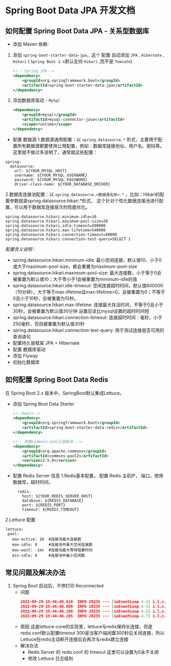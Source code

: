 # Spring Boot Data JPA 开发文档
## 如何配置 Spring Boot Data JPA - 关系型数据库
* 添加 Maven 依赖: 
1. 添加 `spring-boot-starter-data-jpa`，这个 配置 自动添加 `JPA` , `Hibernate` , `Hikari` ( `Spring Boot 2.x`默认支持 `Hikari` ,而不是 `Tomcate`)  
    ```xml
    <!-- Spring JPA-->
    <dependency>
        <groupId>org.springframework.boot</groupId>
        <artifactId>spring-boot-starter-data-jpa</artifactId>
    </dependency>
    ```
2. 添加数据库驱动 - `MySql`
    ```xml
    <dependency>
        <groupId>mysql</groupId>
        <artifactId>mysql-connector-java</artifactId>
        <scope>runtime</scope>
    </dependency>
    ```
* 配置 数据源
1.数据源通用配置：以 `spring.datasource.*` 形式，主要用于配置所有数据源都要使用公用配置，例如：数据库链接地址、用户名、密码等。这里就不做过多说明了，通常就这些配置：
```properties
spring:
  datasource:
    url: ${YOUR_MYSQL_HOST}
    username: ${YOUR_MYSQL_USERNAME}
    password: ${YOUR_MYSQL_PASSWORD}
    driver-class-name: ${YOUR_DATABASE_DRIVER}
```
2.数据库连接池配置：以 `spring.datasource.<数据源名称>.*` ，比如：Hikari的配置参数就是spring.datasource.hikari.*形式， 这个针对个性化数据连接池进行配置，可以用于数据库连接层次的性能优化。
```properties
spring.datasource.hikari.minimum-idle=10
spring.datasource.hikari.maximum-pool-size=20
spring.datasource.hikari.idle-timeout=500000
spring.datasource.hikari.max-lifetime=540000
spring.datasource.hikari.connection-timeout=60000
spring.datasource.hikari.connection-test-query=SELECT 1
```
*配置含义说明：*
* spring.datasource.hikari.minimum-idle: 最小空闲连接，默认值10，小于0或大于maximum-pool-size，都会重置为maximum-pool-size
* spring.datasource.hikari.maximum-pool-size: 最大连接数，小于等于0会被重置为默认值10；大于零小于1会被重置为minimum-idle的值
* spring.datasource.hikari.idle-timeout: 空闲连接超时时间，默认值600000（10分钟），大于等于max-lifetime且max-lifetime>0，会被重置为0；不等于0且小于10秒，会被重置为10秒。
* spring.datasource.hikari.max-lifetime: 连接最大存活时间，不等于0且小于30秒，会被重置为默认值30分钟.设置应该比mysql设置的超时时间短
* spring.datasource.hikari.connection-timeout: 连接超时时间：毫秒，小于250毫秒，否则被重置为默认值30秒
* spring.datasource.hikari.connection-test-query: 用于测试连接是否可用的查询语句
* 配置持久层框架 JPA + Hibernate
* 配置 数据库驱动
* 添加 Flyway 
* 初始化数据库
## 如何配置 Spring Boot Data Redis
在 Spring Boot 2.x 版本中，SpringBoot默认集成Lettuce。
* 添加 Spring Boot Data Starter
    ```xml
    <!--Redis-->
    <dependency>
        <groupId>org.springframework.boot</groupId>
        <artifactId>spring-boot-starter-data-redis</artifactId>
    </dependency>
  
    <!-- 依赖commons-pool2连接池 -->
    <dependency>
        <groupId>org.apache.commons</groupId>
        <artifactId>commons-pool2</artifactId>
        <version>2.5.0</version>
    </dependency>

    ```
* 配置 Redis Server 信息
1.Redis基本配置， 配置 Redis 主机IP， 端口，使用数据库，超时时间。
    ```properties
      redis:
        host: ${YOUR_REDIS_SERVER_HOST}
        database: ${REDIS_DATABASE}
        port: ${REDIS_PORT}
        timeout: ${REDIS_TIMEOUT}
    ```
2.Lettuce 配置
```properties
lettuce:
 pool:
   max-active: 10  #连接池最大连接数  
   max-idle: 8     #连接池中最大空闲连接数
   max-wait: -1ms  #连接池最大等待阻塞时间
   min-idle: 0     #连接池中最小空闲数
```



## 常见问题及解决办法
1. Spring Boot 启动后，不停打印 Reconnected
    * 问题
        ```json
        2021-09-29 15:46:45.910  INFO 28235 --- [ioEventLoop-4-4] i.l.c.p.ReconnectionHandler              : Reconnected to 127.0.0.1:6379
        2021-09-29 15:46:46.008  INFO 28235 --- [ioEventLoop-4-5] i.l.c.p.ReconnectionHandler              : Reconnected to 127.0.0.1:6379
        2021-09-29 15:46:46.108  INFO 28235 --- [ioEventLoop-4-6] i.l.c.p.ReconnectionHandler              : Reconnected to 127.0.0.1:6379
        2021-09-29 15:46:46.205  INFO 28235 --- [ioEventLoop-4-7] i.l.c.p.ReconnectionHandler              : Reconnected to 127.0.0.1:6379
        ```
    * 原因
    这是lettuce-core的实现里，lettuce与redis保持长连接，但是redis.conf默认配置timeout 300是当客户端闲置300秒后关闭连接，所以Lettuce在redis主动断开连接后会再次与redis建立连接
    * 解决办法
        * Redis Server 的 redis.conf 的 timeout 这里可以设置为0永不关闭
        * 修改 Lettuce 日志级别